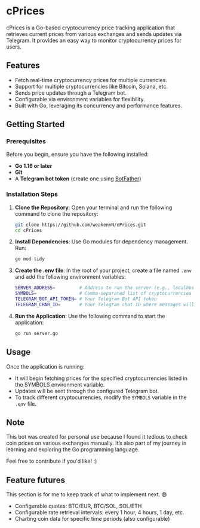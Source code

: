 # cPrices

cPrices is a Go-based cryptocurrency price tracking application that retrieves current prices from various exchanges and sends updates via Telegram. It provides an easy way to monitor cryptocurrency prices for users.

## Features

- Fetch real-time cryptocurrency prices for multiple currencies.
- Support for multiple cryptocurrencies like Bitcoin, Solana, etc.
- Sends price updates through a Telegram bot.
- Configurable via environment variables for flexibility.
- Built with Go, leveraging its concurrency and performance features.

## Getting Started

### Prerequisites

Before you begin, ensure you have the following installed:

- **Go 1.16 or later**
- **Git**
- A **Telegram bot token** (create one using [BotFather](https://core.telegram.org/bots#botfather))

### Installation Steps

1. **Clone the Repository**:
   Open your terminal and run the following command to clone the repository:
   ```bash
   git clone https://github.com/weakennN/cPrices.git
   cd cPrices

2. **Install Dependencies**: 
   Use Go modules for dependency management. Run:
   ```bash
   go mod tidy

3. **Create the .env file**:
   In the root of your project, create a file named ```.env``` and add the following environment variables:
   ```bash
   SERVER_ADDRESS=         # Address to run the server (e.g., localhost:8080)
   SYMBOLS=                # Comma-separated list of cryptocurrencies (e.g., bitcoin,solana)
   TELEGRAM_BOT_API_TOKEN= # Your Telegram Bot API token
   TELEGRAM_CHAR_ID=       # Your Telegram chat ID where messages will be sent


4. **Run the Application**:
   Use the following command to start the application:
   ```bash
   go run server.go

## Usage

Once the application is running:

- It will begin fetching prices for the specified cryptocurrencies listed in the SYMBOLS environment variable.
- Updates will be sent through the configured Telegram bot.
- To track different cryptocurrencies, modify the ```SYMBOLS``` variable in the ```.env``` file.

## Note

This bot was created for personal use because I found it tedious to check coin prices on various exchanges manually. It’s also part of my journey in learning and exploring the Go programming language.

Feel free to contribute if you'd like! :)

## Feature futures

This section is for me to keep track of what to implement next. 😄

- Configurable quotes: BTC/EUR, BTC/SOL, SOL/ETH
- Configurable rate retrieval intervals: every 1 hour, 4 hours, 1 day, etc.
- Charting coin data for specific time periods (also configurable)

